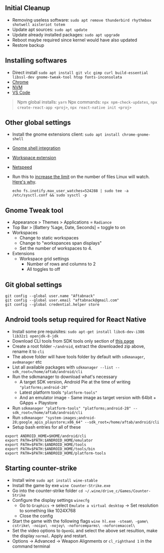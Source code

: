 ## Initial Cleanup

* Removing useless software: `sudo apt remove thunderbird rhythmbox shotwell aisleriot totem`
* Update apt sources: `sudo apt update`
* Update already installed packages: `sudo apt upgrade`
* Reboot maybe required since kernel would have also updated
* Restore backup

## Installing softwares

* Direct install `sudo apt install git vlc gimp curl build-essential libssl-dev gnome-tweak-tool htop fonts-inconsolata`
* [Chrome](https://www.ubuntuupdates.org/ppa/google_chrome?dist=stable)
* [NVM](https://github.com/creationix/nvm#installation)
* [VS Code](https://github.com/Aftabnack/awesome-links/blob/master/WebDev/CodeEditor.md#visual-studio-code)

> Npm global installs: `yarn`
> Npx commands: `npx npm-check-updates`, `npx create-react-app <proj>`, `npx react-native init <proj>`


## Other global settings

* Install the gnome extensions client: `sudo apt install chrome-gnome-shell`
* [Gnome shell integration](https://wiki.gnome.org/Projects/GnomeShellIntegrationForChrome/Installation)
* [Workspace extension](https://extensions.gnome.org/extension/484/workspace-grid/)
* [Netspeed](https://extensions.gnome.org/extension/104/netspeed/)
* Run this to [increase the limit](http://stackoverflow.com/questions/16748737/grunt-watch-error-waiting-fatal-error-watch-enospc) on the number of files Linux will watch. [Here's why](https://github.com/coryhouse/react-slingshot/issues/6).

    ```
    echo fs.inotify.max_user_watches=524288 | sudo tee -a /etc/sysctl.conf && sudo sysctl -p
    ```

## Gnome Tweak tool

* Appearance > Themes > Applications = `Radiance`
* Top Bar > [Battery %age, Date, Seconds] = toggle to on
* Workspaces
  * Change to static workspaces
  * Change to "workspances span displays"
  * Set the number of workspaces to 4.
* Extensions
  * Workspace grid settings
    * Number of rows and columns to 2
    * All toggles to off


## Git global settings

```
git config --global user.name "Aftabnack"
git config --global user.email "aftabnack@gmail.com"
git config --global credential.helper store
```

## Android tools setup required for React Native

* Install some pre requisites: `sudo apt-get install libc6-dev-i386 lib32z1 openjdk-8-jdk`
* Download CLI tools from SDK tools only section of [this page](http://developer.android.com/sdk/index.html)
* Create a root folder `~/android`, extract the downloaded zip above, rename it to `cli`
* The above folder will have tools folder by default with `sdkmanager`, `avdmanager` etc
* List all available packages with `sdkmanager --list --sdk_root=/home/aftab/android/cli`
* Run the sdkmanager to download what's necessary 
  - A target SDK version, Android Pie at the time of writing `"platforms;android-28"`
  - Latest platform tools `"platform-tools"`
  - And an emulator image - Same image as target version with 64bit + GApps + Playstore
* Run `sdkmanager "platform-tools" "platforms;android-28" --sdk_root=/home/aftab/android/cli`
* Run `sdkmanager "system-images;android-28;google_apis_playstore;x86_64" --sdk_root=/home/aftab/android/cli`
* Setup bash entries for all of these

```
export ANDROID_HOME=$HOME/android/cli
export PATH=$PATH:$ANDROID_HOME/emulator
export PATH=$PATH:$ANDROID_HOME/tools
export PATH=$PATH:$ANDROID_HOME/tools/bin
export PATH=$PATH:$ANDROID_HOME/platform-tools
```

## Starting counter-strike

* Install wine `sudo apt install wine-stable`
* Install the game by exe `wine Counter-Strike.exe`
* Go into the counter-strike folder `cd ~/.wine/drive_c/Games/Counter-Strike`
* Configure the display settings `winecfg`
  * Go to `Graphics` -> select `Emulate a virtual desktop` -> Set resolution to something like 1024X768
  * Close the config
* Start the game with the following flags `wine hl.exe -steam\ -game\ cstrike\ -noipx\ -nojoy\ -noforcemparms\ -noforcemaccel\`
* Set the video options to `OpenGL` and select the above set resultion, make the display `normal`. Apply and restart.
* Options -> Advanced -> Weapon Alignments or `cl_righthand 1` in the command terminal
